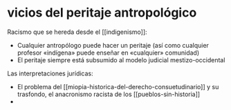# vicios del peritaje antropológico
Racismo que se hereda desde el [[indigenismo]]:

- Cualquier antropólogo puede hacer un peritaje (así como cualquier profesor «indígena» puede enseñar en «cualquier» comunidad)
- El peritaje siempre está subsumido al modelo judicial mestizo-occidental

Las interpretaciones jurídicas:

- El problema del [[miopia-historica-del-derecho-consuetudinario]] y su trasfondo, el anacronismo racista de los [[pueblos-sin-historia]]
- 